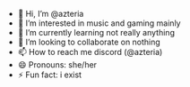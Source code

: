 - 👋 Hi, I’m @azteria
- 👀 I’m interested in music and gaming mainly
- 🌱 I’m currently learning not really anything
- 💞️ I’m looking to collaborate on nothing
- 📫 How to reach me discord (@azteria)
- 😄 Pronouns: she/her
- ⚡ Fun fact: i exist

<!---
azteria/azteria is a ✨ special ✨ repository because its `README.md` (this file) appears on your GitHub profile.
You can click the Preview link to take a look at your changes.
--->
